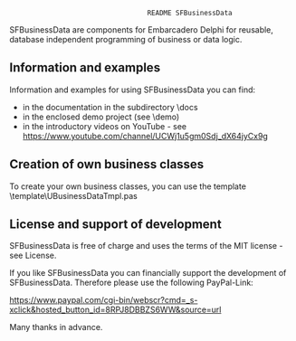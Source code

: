                                       README SFBusinessData

SFBusinessData are components for Embarcadero Delphi for reusable, database independent programming
of business or data logic.

Information and examples
------------------------
Information and examples for using SFBusinessData you can find:
- in the documentation in the subdirectory \docs
- in the enclosed demo project (see \demo)
- in the introductory videos on YouTube - see https://www.youtube.com/channel/UCWj1u5gm0Sdj_dX64jyCx9g

Creation of own business classes
--------------------------------
To create your own business classes, you can use the template \template\UBusinessDataTmpl.pas

License and support of development
----------------------------------
SFBusinessData is free of charge and uses the terms of the MIT license - see License.

If you like SFBusinessData you can financially support the development of SFBusinessData.
Therefore please use the following PayPal-Link: 

https://www.paypal.com/cgi-bin/webscr?cmd=_s-xclick&hosted_button_id=8RPJ8DBBZS6WW&source=url

Many thanks in advance. 
